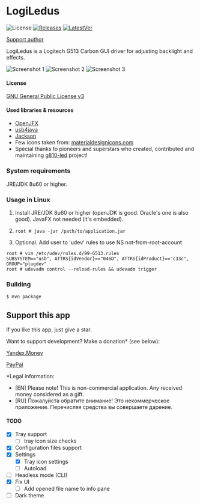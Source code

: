 # LogiLedus

![License](https://img.shields.io/badge/License-GPLv3-blue.svg) [![Releases](https://img.shields.io/github/downloads/developersu/LogiLed/total.svg)]() [![LatestVer](https://img.shields.io/github/release/developersu/LogiLed.svg)]()

[Support author](#support-this-app)

LogiLedus is a Logitech G513 Carbon GUI driver for adjusting backlight and effects.

![Screenshot 1](https://live.staticflickr.com/65535/48925778631_57bb44c8fc_o.png)
![Screenshot 2](https://live.staticflickr.com/65535/48925778596_ccbe7d9212_o.png)
![Screenshot 3](https://live.staticflickr.com/65535/48925974837_c4a183a0d5_o.png)

#### License

[GNU General Public License v3](https://www.gnu.org/licenses/gpl-3.0.html)

#### Used libraries & resources
* [OpenJFX](https://wiki.openjdk.java.net/display/OpenJFX/Main)
* [usb4java](https://mvnrepository.com/artifact/org.usb4java/usb4java)
* [Jackson](https://github.com/FasterXML/jackson)
* Few icons taken from: [materialdesignicons.com](http://materialdesignicons.com/)
* Special thanks to pioneers and superstars who created, contributed and maintaining [g810-led](https://github.com/MatMoul/g810-led) project!

### System requirements

JRE/JDK 8u60 or higher.

### Usage in Linux

1. Install JRE/JDK 8u60 or higher (openJDK is good. Oracle's one is also good). JavaFX not needed (it's embedded).

2. `root # java -jar /path/to/application.jar`

3. Optional. Add user to 'udev' rules to use NS not-from-root-account
```
root # vim /etc/udev/rules.d/99-G513.rules
SUBSYSTEM=="usb", ATTRS{idVendor}=="046D", ATTRS{idProduct}=="c33c", GROUP="plugdev"
root # udevadm control --reload-rules && udevadm trigger
```

### Building

`$ mvn package`

## Support this app

If you like this app, just give a star. 

Want to support development? Make a donation* (see below):

[Yandex.Money](https://money.yandex.ru/to/410014301951665)

[PayPal](https://paypal.me/developersu)

*Legal information:

* [EN] Please note! This is non-commercial application. Any received money considered as a gift.
* [RU] Пожалуйста обратите внимание! Это некоммерческое приложение. Перечисляя средства вы совершаете дарение.

#### TODO

* [x] Tray support
    * [ ] tray icon size checks
* [x] Configuration files support
* [x] Settings
    * [x] Tray icon settings
    * [ ] Autoload
* [ ] Headless mode (CLI)
* [x] Fix UI
    * [ ] Add opened file name to info pane
* [ ] Dark theme 
